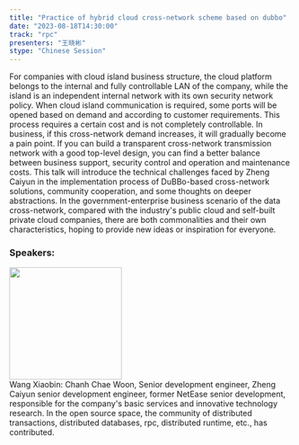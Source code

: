 ```yaml
---
title: "Practice of hybrid cloud cross-network scheme based on dubbo"
date: "2023-08-18T14:30:00" 
track: "rpc"
presenters: "王晓彬"
stype: "Chinese Session"
---
```

For companies with cloud island business structure, the cloud platform belongs to the internal and fully controllable LAN of the company, while the island is an independent internal network with its own security network policy. When cloud island communication is required, some ports will be opened based on demand and according to customer requirements. This process requires a certain cost and is not completely controllable. In business, if this cross-network demand increases, it will gradually become a pain point. If you can build a transparent cross-network transmission network with a good top-level design, you can find a better balance between business support, security control and operation and maintenance costs. This talk will introduce the technical challenges faced by Zheng Caiyun in the implementation process of DuBBo-based cross-network solutions, community cooperation, and some thoughts on deeper abstractions. In the government-enterprise business scenario of the data cross-network, compared with the industry's public cloud and self-built private cloud companies, there are both commonalities and their own characteristics, hoping to provide new ideas or inspiration for everyone.
 ### Speakers: 
 <img src="https://img.bagevent.com/resource/20230602/2230564860.jpg" width="200" /><br>Wang Xiaobin: Chanh Chae Woon, Senior development engineer, Zheng Caiyun senior development engineer, former NetEase senior development, responsible for the company's basic services and innovative technology research. In the open source space, the community of distributed transactions, distributed databases, rpc, distributed runtime, etc., has contributed.
 <br><br>